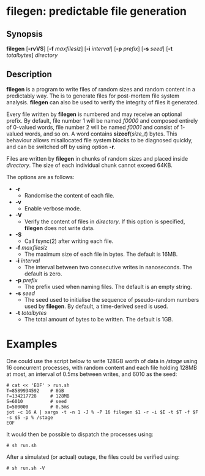 # filegen: predictable file generation

## Synopsis
**filegen** [**-rvVS**] [**-f** *maxfilesiz*] [**-i** *interval*] [**-p** *prefix*] [**-s** *seed*] [**-t** *totalbytes*] *directory*

## Description
**filegen** is a program to write files of random sizes and random content in a predictably way. The is to generate files for post-mortem file system analysis. **filegen** can also be used to verify the integrity of files it generated.

Every file written by **filegen** is numbered and may receive an optional prefix. By default, file number 1 will be named *f0000* and composed entirely of 0-valued words, file number 2 will be named *f0001* and consist of 1-valued words, and so on. A word contains **sizeof**(*size_t*) bytes. This behaviour allows misallocated file system blocks to be diagnosed quickly, and can be switched off by using option **-r**.

Files are written by **filegen** in chunks of random sizes and placed inside *directory*. The size of each individual chunk cannot exceed 64KB.

The options are as follows:

* **-r**
  * Randomise the content of each file.
* **-v**
  * Enable verbose mode.
* **-V**
  * Verify the content of files in *directory*. If this option is specified, **filegen** does not write data.
* **-S**
  * Call fsync(2) after writing each file.
* **-f** *maxfilesiz*
  * The maximum size of each file in bytes. The default is 16MB.
* **-i** *interval*
  * The interval between two consecutive writes in nanoseconds. The default is zero.
* **-p** *prefix*
  * The prefix used when naming files. The default is an empty string.
* **-s** *seed*
  * The seed used to initialise the sequence of pseudo-random numbers used by **filegen**. By default, a time-derived seed is used.
* **-t** *totalbytes*
  * The total amount of bytes to be written. The default is 1GB.

# Examples

One could use the script below to write 128GB worth of data in */stage* using 16 concurrent processes, with random content and each file holding 128MB at most, an interval of 0.5ms between writes, and 6010 as the seed:

```
# cat << 'EOF' > run.sh
T=8589934592    # 8GB
F=134217728     # 128MB
S=6010          # seed
I=500000        # 0.5ms
jot -c 16 A | xargs -t -n 1 -J % -P 16 filegen $1 -r -i $I -t $T -f $F -s $S -p % /stage
EOF
```

It would then be possible to dispatch the processes using:

```
# sh run.sh
```

After a simulated (or actual) outage, the files could be verified using:

```
# sh run.sh -V
```

